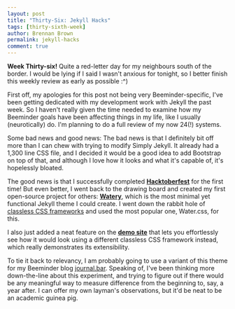 ```yaml
---
layout: post
title: "Thirty-Six: Jekyll Hacks"
tags: [thirty-sixth-week]
author: Brennan Brown
permalink: jekyll-hacks
comment: true
---
```


**Week Thirty-six!** Quite a red-letter day for my neighbours south of the border. I would be lying if I said I wasn't anxious for tonight, so I better finish this weekly review as early as possible :^) 

First off, my apologies for this post not being very Beeminder-specific, I've been getting dedicated with my development work with Jekyll the past week. So I haven't really given the time needed to examine how my Beeminder goals have been affecting things in my life, like I usually (neurotically) do. I'm planning to do a full review of my now 24(!) systems.

Some bad news and good news: The bad news is that I definitely bit off more than I can chew with trying to modify Simply Jekyll. It already had a 1,300 line CSS file, and I decided it would be a good idea to add Bootstrap on top of that, and although I love how it looks and what it's capable of, it's hopelessly bloated.

The good news is that I successfully completed [**Hacktoberfest**](https://hacktoberfest.digitalocean.com/) for the first time! But even better, I went back to the drawing board and created my first open-source project for others: [**Watery**](https://github.com/brennanbrown/watery), which is the most minimal yet functional Jekyll theme I could create. I went down the rabbit hole of [classless CSS frameworks](https://github.com/dbohdan/classless-css) and used the most popular one, Water.css, for this. 

I also just added a neat feature on the [**demo site**](https://watery.netlify.app) that lets you effortlessly see how it would look using a different classless CSS framework instead, which really demonstrates its extensibility. 

To tie it back to relevancy, I am probably going to use a variant of this theme for my Beeminder blog [journal.bar](https://journal.bar/). Speaking of, I've been thinking more down-the-line about this experiment, and trying to figure out if there would be any meaningful way to measure difference from the beginning to, say, a year after. I can offer my own layman's observations, but it'd be neat to be an academic guinea pig. 
